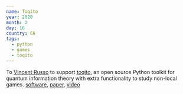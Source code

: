 ```yaml
---
name: Toqito
year: 2020
month: 2
day: 16
country: CA
tags:
  - python
  - games
  - toqito
---
```

To [Vincent Russo](https://vprusso.github.io/) to support [toqito](https://vprusso.github.io/toqito/), an open source Python toolkit for quantum information theory with extra functionality to study non-local games. [software](https://github.com/vprusso/toqito), [paper](https://joss.theoj.org/papers/10.21105/joss.03082), [video](https://www.youtube.com/watch?v=6R7qSszJwBI)
